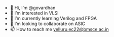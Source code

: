 - 👋 Hi, I’m @govardhan
- 👀 I’m interested in VLSI
- 🌱 I’m currently learning Verilog and FPGA
- 💞️ I’m looking to collaborate on ASIC
- 📫 How to reach me yelluru.ec22@bmsce.ac.in 
<!---
govardhan574/govardhan574 is a ✨ special ✨ repository because its `README.md` (this file) appears on your GitHub profile.
You can click the Preview link to take a look at your changes.
--->

